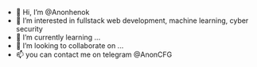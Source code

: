 - 👋 Hi, I’m @Anonhenok
- 👀 I’m interested in fullstack web development, machine learning, cyber security
- 🌱 I’m currently learning ...
- 💞️ I’m looking to collaborate on ...
- 📫 you can contact me on telegram @AnonCFG

<!---
Anonhenok/Anonhenok is a ✨ special ✨ repository because its `README.md` (this file) appears on your GitHub profile.
You can click the Preview link to take a look at your changes.
--->
